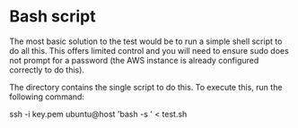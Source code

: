 Bash script
===========

The most basic solution to the test would be to run a simple shell script to do all this.
This offers limited control and you will need to ensure sudo does not prompt for a password
(the AWS instance is already configured correctly to do this).

The directory contains the single script to do this.
To execute this, run the following command:

ssh -i key.pem ubuntu@host 'bash -s ' < test.sh
